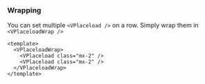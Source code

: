 ### Wrapping

You can set multiple `<VPlaceload />` on a row. Simply wrap them in `<VPlaceloadWrap />`

<!--code-->

```vue
<template>
  <VPlaceloadWrap>
    <VPlaceload class="mx-2" />
    <VPlaceload class="mx-2" />
  </VPlaceloadWrap>
</template>
```

<!--/code-->

<!--example-->

<VPlaceloadWrap>
  <VPlaceload class="mx-2" />
  <VPlaceload class="mx-2" />
</VPlaceloadWrap>

<!--/example-->
